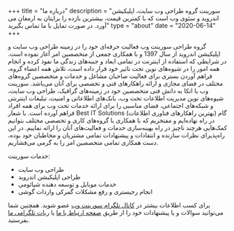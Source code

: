 +++
title = "درباره ما"
description = "سورینت گروه طراحی وب سایت، اپلیکیشن اندروید و سئوی وب است که با کمترین قیمت، بیشترین بازده را برایتان به ارمغان می آورد. در صورت تمایل با ما تماس بگیرید"
type = "about"
date = "2020-06-14"
+++

گروه طراحی سورینت وب فعالیت حرفه‌ای خود را در زمینه طراحی وب سایت و اپلیکیشن اندروید از سال 1397 و با همکاری جمعی از متخصصین امر آغاز نموده است. در شرایطی که استفاده از اینترنت در تمامی ابعاد و جنبه‌های زندگی ما نفوذ کرده و انجام همه امور را در شیوه‌های نوین تحت تاثیر خود قرار داده است، تلاش همه اعضاء گروه، فراهم آوردن بستری برای فعالیت صاحبان مشاغل و خدمات و متخصصین گروه‌های مختلف در فضای مجازی و ارائه راهکارهای فنی و تخصصی برای آنان می‌باشد. سورینت وب با اتکا به دانش فنی متخصصین خود در زمینه‌های گرافیک، طراحی وب سایت، شیوه‌های نوین مدیریت اطلاعات تحت وب، بانک‌های اطلاعاتی و امنیت، تبلیغات اینترنتی و شبکه‌های اجتماعی، فضای مناسبی را برای ارائه خدمات تحت وب برای همه افراد فراهم آورده است. با شعار Best IT Solutions (بهترین راهکارهای فناوری اطلاعات) گام در راه نهاده‌ایم و مفتخریم که با همکاری با گروه‌های کاری و تخصصی مختلف بتوانیم کمک‌هایی هرچند ناچیز در راه بهینه‌سازی خدمات و فعالیت‌های آنان را ارائه نماییم. در این راه‌پذیرای نظرات سازنده و انتقادات و پیشنهادات تمامی مشتریان و مخاطبان خود بوده، دست همکاری تمامی متخصصین امر را به گرمی می‌فشاریم.

خدمات سورینت:
* طراحی وب سایت
* طراحی اپلیکیشن اندروید
* خدمات موبایل و توسعه دهنده شیائومی
* انجام رجیستری و رفع مشکلات گمرکی واردات گوشی

برای کسب اطلاعات بیشتر در  [کانال تلگرام سورینت وب](https://t.me/Sorinet) عضو شوید. همچنین شما می‌توانید سوالات و یا پیشنهادات خود را از طریق [صفحه ارتباط با ما](/contact) یا [ربات تلگرامی ما](https://t.me/SorinetWebBOT) بفرستید.



